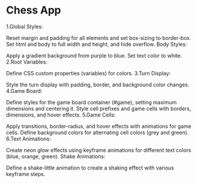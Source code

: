 # Chess App

1.Global Styles:

Reset margin and padding for all elements and set box-sizing to border-box.
Set html and body to full width and height, and hide overflow.
Body Styles:

Apply a gradient background from purple to blue.
Set text color to white.
2.Root Variables:

Define CSS custom properties (variables) for colors.
3.Turn Display:

Style the turn display with padding, border, and background color changes.
4.Game Board:

Define styles for the game board container (#game), setting maximum dimensions and centering it.
Style cell prefixes and game cells with borders, dimensions, and hover effects.
5.Game Cells:

Apply transitions, border-radius, and hover effects with animations for game cells.
Define background colors for alternating cell colors (grey and green).
6.Text Animations:

Create neon glow effects using keyframe animations for different text colors (blue, orange, green).
Shake Animations:

Define a shake-little animation to create a shaking effect with various keyframe steps.
